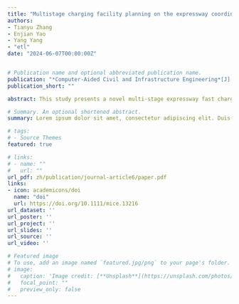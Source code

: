 ```yaml
---
title: "Multistage charging facility planning on the expressway coordinated with the power structure transformation"
authors:
- Tianyu Zhang
- Enjian Yao
- Yang Yang
- "etl"
date: "2024-06-07T00:00:00Z"


# Publication name and optional abbreviated publication name.
publication: "*Computer‐Aided Civil and Infrastructure Engineering*[J], 2024."
publication_short: ""

abstract: This study presents a novel multi-stage expressway fast charging station (EFCS) planning problem coordinated with the dynamic regional power structure (PS) transformation. 

# Summary. An optional shortened abstract.
summary: Lorem ipsum dolor sit amet, consectetur adipiscing elit. Duis posuere tellus ac convallis placerat. Proin tincidunt magna sed ex sollicitudin condimentum.

# tags:
# - Source Themes
featured: true

# links:
# - name: ""
#   url: ""
url_pdf: zh/publication/journal-article6/paper.pdf
links:
- icon: academicons/doi
  name: "doi"
  url: https://doi.org/10.1111/mice.13216
url_dataset: ''
url_poster: ''
url_project: ''
url_slides: ''
url_source: ''
url_video: ''

# Featured image
# To use, add an image named `featured.jpg/png` to your page's folder. 
# image:
#   caption: 'Image credit: [**Unsplash**](https://unsplash.com/photos/jdD8gXaTZsc)'
#   focal_point: ""
#   preview_only: false
---
```

